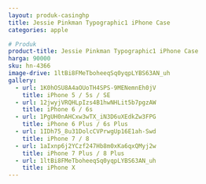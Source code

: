 ```yaml
---
layout: produk-casinghp
title: Jessie Pinkman Typographic1 iPhone Case
categories: apple

# Produk
product-title: Jessie Pinkman Typographic1 iPhone Case
harga: 90000
sku: hn-4366
image-drive: 1ltBi8FMeTboheeqSq0yqpLYBS63AN_uh
gallery:
  - url: 1K0hOSU8A4aOUoTH4SPS-9MENemnEh0jV
    title: iPhone 5 / 5s / SE
  - url: 12jwyjVRQHLpIzs4B1hwNHLit5b7pgzAW
    title: iPhone 6 / 6s
  - url: 1PgUH0nAHCxw3wTX_iN3D6uXEdkZw3FPG
    title: iPhone 6 Plus / 6s Plus
  - url: 1IDh75_8u31DolcCVPrwgUp16E1ah-Swd
    title: iPhone 7 / 8
  - url: 1aIxnp6j2YCzf247Hb8m0xKa6qxQMyj2w
    title: iPhone 7 Plus / 8 Plus
  - url: 1ltBi8FMeTboheeqSq0yqpLYBS63AN_uh
    title: iPhone X
---
```

